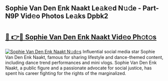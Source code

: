 ## Sophie Van Den Enk Naakt Le𝚊k𝚎d N𝚞𝚍e - Part-N9P Vid𝚎o Photos Le𝚊ks Dpbk2

# <h2><a href="http://fb1bln8.evod.top/?m=Sophie+Van+Den+Enk+Naakt">🔗 👉🔴 Sophie Van Den Enk Naakt Vid𝚎o Ph𝚘t𝚘s</a></h2>

[![Sophie Van Den Enk Naakt N𝚞d𝚎s](https://i.imgur.com/8V9OHl7.gif)](http://fb1bln8.evod.top/?m=Sophie+Van+Den+Enk+Naakt)
Influential social media star Sophie Van Den Enk Naakt, famous for sharing lifestyle and dance-themed content, including dance trend performances and mini vlogs. Sophie Van Den Enk Naakt, a public figure and a passionate advocate for social justice, has spent his career fighting for the rights of the marginalized. 
